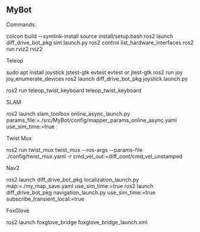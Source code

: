 ## MyBot

Commands:

colcon build --symlink-install
source install/setup.bash
ros2 launch diff_drive_bot_pkg sim.launch.py
ros2 control list_hardware_interfaces
ros2 run rviz2 rviz2

Teleop

sudo apt install joystick jstest-gtk evtest
evtest or jtest-gtk
ros2 run joy joy_enumerate_devices
ros2 launch diff_drive_bot_pkg joystick.launch.py

ros2 run teleop_twist_keyboard teleop_twist_keyboard

SLAM

ros2 launch slam_toolbox online_async_launch.py params_file:=./src/MyBot/config/mapper_params_online_async.yaml use_sim_time:=true

Twist Mux

ros2 run twist_mux twist_mux --ros-args --params-file ./config/twist_mux.yaml -r cmd_vel_out:=diff_cont/cmd_vel_unstamped

Nav2

ros2 launch diff_drive_bot_pkg localization_launch.py map:=./my_map_save.yaml use_sim_time:=true
ros2 launch diff_drive_bot_pkg navigation_launch.py use_sim_time:=true subscribe_transient_local:=true

FoxGlove

ros2 launch foxglove_bridge foxglove_bridge_launch.xml

